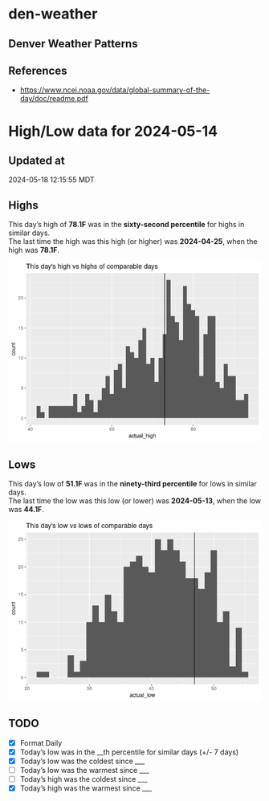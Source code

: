 

# den-weather

## Denver Weather Patterns

## References

- <https://www.ncei.noaa.gov/data/global-summary-of-the-day/doc/readme.pdf>

# High/Low data for 2024-05-14

## Updated at

2024-05-18 12:15:55 MDT

## Highs

This day’s high of **78.1F** was in the **sixty-second percentile** for
highs in similar days.  
The last time the high was this high (or higher) was **2024-04-25**,
when the high was **78.1F**.

![](readme_files/figure-commonmark/unnamed-chunk-4-1.png)

## Lows

This day’s low of **51.1F** was in the **ninety-third percentile** for
lows in similar days.  
The last time the low was this low (or lower) was **2024-05-13**, when
the low was **44.1F**.

![](readme_files/figure-commonmark/unnamed-chunk-6-1.png)

## TODO

- [x] Format Daily
- [x] Today’s low was in the \_\_th percentile for similar days (+/- 7
  days)
- [x] Today’s low was the coldest since \_\_\_
- [ ] Today’s low was the warmest since \_\_\_
- [ ] Today’s high was the coldest since \_\_\_
- [x] Today’s high was the warmest since \_\_\_
